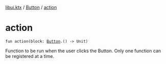 [libui.ktx](../README.md) / [Button](README.md) / [action](action.md)

# action

`fun action(block: `[`Button`](README.md)`.() -> Unit)`

Function to be run when the user clicks the Button.
Only one function can be registered at a time.

